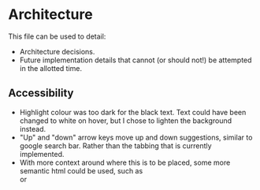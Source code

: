 # Architecture

This file can be used to detail:

* Architecture decisions.
* Future implementation details that cannot (or should not!) be attempted in the allotted time.

## Accessibility
- Highlight colour was too dark for the black text. Text could have been changed to white on hover, but I chose to lighten the background instead.
- "Up" and "down" arrow keys move up and down suggestions, similar to google search bar. Rather than the tabbing that is currently implemented.
- With more context around where this is to be placed, some more semantic html could be used, such as <form> or <nav>
